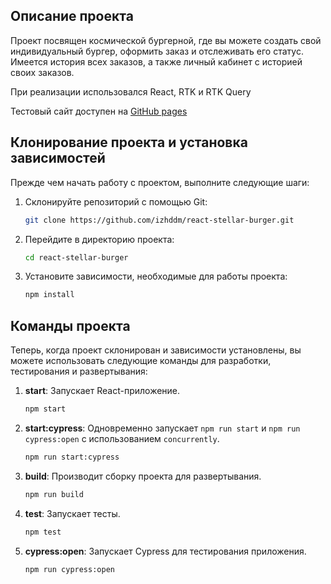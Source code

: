 ## Описание проекта
Проект посвящен космической бургерной, где вы можете создать свой индивидуальный бургер, оформить заказ и отслеживать его статус. Имеется история всех заказов, а также личный кабинет с историей своих заказов.

При реализации использовался React, RTK и RTK Query

Тестовый сайт доступен на [GitHub pages](https://izhddm.github.io/react-stellar-burger/)

## Клонирование проекта и установка зависимостей

Прежде чем начать работу с проектом, выполните следующие шаги:

1. Склонируйте репозиторий с помощью Git:

    ```bash
    git clone https://github.com/izhddm/react-stellar-burger.git
    ```

2. Перейдите в директорию проекта:

    ```bash
    cd react-stellar-burger
    ```

3. Установите зависимости, необходимые для работы проекта:

    ```bash
    npm install
    ```

## Команды проекта

Теперь, когда проект склонирован и зависимости установлены, вы можете использовать следующие команды для разработки, тестирования и развертывания:

1. **start**: Запускает React-приложение.

    ```bash
    npm start
    ```

2. **start:cypress**:  Одновременно запускает `npm run start` и `npm run cypress:open` с использованием `concurrently`.

    ```bash
    npm run start:cypress
    ```

3. **build**: Производит сборку проекта для развертывания.

    ```bash
    npm run build
    ```

4. **test**: Запускает тесты.

    ```bash
    npm test
    ```

5. **cypress:open**: Запускает Cypress для тестирования приложения.

    ```bash
    npm run cypress:open
    ```
